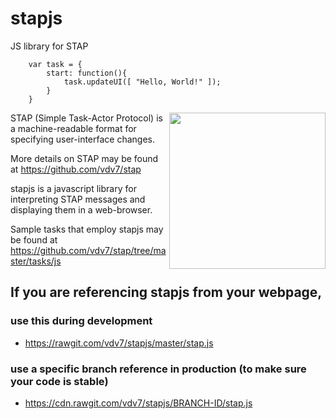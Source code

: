 # stapjs
JS library for STAP

        var task = {
            start: function(){
                task.updateUI([ "Hello, World!" ]);
            }
        }


<img src="https://raw.githubusercontent.com/vdv7/stap/master/pres/stap-icon.png" width=250 align=right>
STAP (Simple Task-Actor Protocol) is a machine-readable format for specifying user-interface changes. 

More details on STAP may be found at https://github.com/vdv7/stap

stapjs is a javascript library for interpreting STAP messages and displaying them in a web-browser.

Sample tasks that employ stapjs may be found at https://github.com/vdv7/stap/tree/master/tasks/js


## If you are referencing stapjs from your webpage,

### use this during development

* https://rawgit.com/vdv7/stapjs/master/stap.js

### use a specific branch reference in production (to make sure your code is stable)

* https://cdn.rawgit.com/vdv7/stapjs/BRANCH-ID/stap.js

